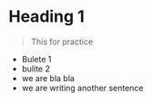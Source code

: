 # Heading 1
> This for practice
- Bulete 1
- bulite 2
- we are bla bla
- we are writing another sentence
